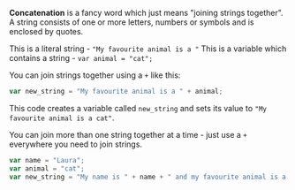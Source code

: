 **Concatenation** is a fancy word which just means "joining strings together". A string
consists of one or more letters, numbers or symbols and is enclosed by quotes.

This is a literal string - `"My favourite animal is a "`
This is a variable which contains a string - `var animal = "cat";`

You can join strings together using a `+` like this:

```JavaScript
var new_string = "My favourite animal is a " + animal;
```

This code creates a variable called `new_string` and sets its value to `"My favourite animal is a cat"`.

You can join more than one string together at a time - just use a `+` everywhere you need to join strings.

```JavaScript
var name = "Laura";
var animal = "cat";
var new_string = "My name is " + name + " and my favourite animal is a " + animal;
```
